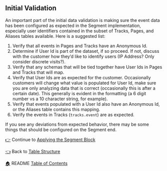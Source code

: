 ## Initial Validation

An important part of the initial data validation is making sure the event data has been configured as expected in the Segment implementation, especially user identifiers contained in the subset of Tracks, Pages, and Aliases tables available. Here is a suggested list:

1. Verify that all events in Pages and Tracks have an Anonymous Id.
1. Determine if User Id is part of the dataset, if so proceed. If not, discuss with the customer how they’d like to identify users (IP Address? Only consider discrete visits?). 
1. Verify that any schemas that will be tied together have User Ids in Pages and Tracks that will map. 
1. Verify that User Ids are as expected for the customer. Occasionally customers will change what value is populated for User Id, make sure you are only analyzing data that is correct (occasionally this is after a certain date). This generally is evident in the formatting (a 6 digit number vs a 10 character string, for example).
1. Verify that events populated with a User Id also have an Anonymous Id, or the Aliases table contains this mapping.
1. Verify the events in Tracks (`tracks.event`) are as expected.

If you see any deviations from expected behavior, there may be some things that should be configured on the Segment end.

[:point_right:](_5_applying_the_segment_block.md) Continue to [Applying the Segment Block](_5_applying_the_segment_block.md)

[:point_left:](_3_table_structure.md) Back to [Table Structure](_3_table_structure.md)

[:house:](README.md) README [Table of Contents](README.md)
